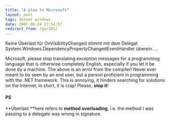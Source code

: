 ```yaml
---
title: "A plea to Microsoft"
layout: post
tags: dotnet windows
date: 2007-08-24 17:54:57
redirect_from: /go/101/
---
```


<quote>
Keine Überlast für OnVisibilityChanged stimmt mit dem Delegat System.Windows.DependencyPropertyChangedEventHandler überein.	...
</quote>

Microsoft, please stop translating exception messages for a programming language that is otherwise completely English, especially if you let it be done by a machine. The above is an error from the compiler! Never ever meant to be seen by an end user, but a person proficient in programming with the .NET framework. This is annoying, it hinders searching for solutions on the Internet, in short, it is crap! Please, **stop it**!

#### PS

**Überlast **here refers to **method overloading**, i.e. the method I was passing to a delegate was wrong in signature.